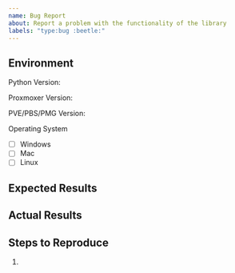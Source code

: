 ```yaml
---
name: Bug Report
about: Report a problem with the functionality of the library
labels: "type:bug :beetle:"
---
```

<!-- Please fill in all the sections below -->

## Environment
Python Version:

Proxmoxer Version:

PVE/PBS/PMG Version:

<!-- Replace the space with an "x" on all OSs on which this bug occurs -->
Operating System
* [ ] Windows
* [ ] Mac
* [ ] Linux

## Expected Results
<!-- Describe what you think should happen -->

## Actual Results
<!-- Describe what actually happened -->

## Steps to Reproduce
<!-- List everything needed to recreate your issue -->
1. 
